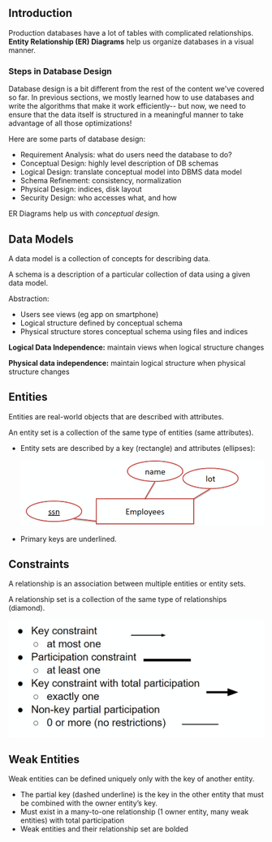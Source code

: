 ## Introduction

Production databases have a lot of tables with complicated relationships. **Entity Relationship (ER) Diagrams** help us organize databases in a visual manner.

### Steps in Database Design

Database design is a bit different from the rest of the content we've covered so far. In previous sections, we mostly learned how to use databases and write the algorithms that make it work efficiently-- but now, we need to ensure that the data itself is structured in a meaningful manner to take advantage of all those optimizations!

Here are some parts of database design:
- Requirement Analysis: what do users need the database to do?
- Conceptual Design: highly level description of DB schemas
- Logical Design: translate conceptual model into DBMS data model
- Schema Refinement: consistency, normalization
- Physical Design: indices, disk layout
- Security Design: who accesses what, and how

ER Diagrams help us with *conceptual design.*

## Data Models

A data model is a collection of concepts for describing data.

A schema is a description of a particular collection of data using a given data model. 

Abstraction:
- Users see views (eg app on smartphone)
- Logical structure defined by conceptual schema
- Physical structure stores conceptual schema using files and indices

**Logical Data Independence:** maintain views when logical structure changes

**Physical data independence:** maintain logical structure when physical structure changes

## Entities

Entities are real-world objects that are described with attributes.

An entity set is a collection of the same type of entities (same attributes).
- Entity sets are described by a key (rectangle) and attributes (ellipses):
    
    ![Untitled](ER%20Diagrams/Untitled.png)
    
- Primary keys are underlined.

## Constraints

A relationship is an association between multiple entities or entity sets.

A relationship set is a collection of the same type of relationships (diamond).

![Untitled](ER%20Diagrams/Untitled%201.png)

## Weak Entities

Weak entities can be defined uniquely only with the key of another entity.
- The partial key (dashed underline) is the key in the other entity that must be combined with the owner entity’s key.
- Must exist in a many-to-one relationship (1 owner entity, many weak entities) with total participation
- Weak entities and their relationship set are bolded